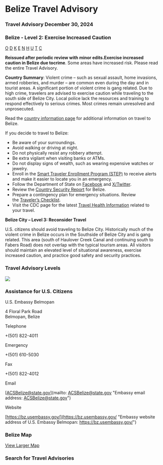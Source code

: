 # Belize Travel Advisory

### Travel Advisory December 30, 2024

### Belize - Level 2: Exercise Increased Caution

[O](javascript:void(0); "Tool Tip: Other")
[D](javascript:void(0); "Tool Tip: Wrongful Detention")
[K](javascript:void(0); "Tool Tip: Kidnap and Hostage")
[E](javascript:void(0); "Tool Tip: Event")
[N](javascript:void(0); "Tool Tip: Disaster")
[H](javascript:void(0); "Tool Tip: Health")
[U](javascript:void(0); "Tool Tip: Civil Unrest")
[T](javascript:void(0); "Tool Tip: Terrorism")
[C](javascript:void(0); "Tool Tip: Crimes")

**Reissued after periodic review with minor edits.**Exercise increased caution in Belize due to**crime**. Some areas have increased risk. Please read the entire Travel Advisory.

**Country Summary**: Violent crime – such as sexual assault, home invasions, armed robberies, and murder – are common even during the day and in tourist areas. A significant portion of violent crime is gang related. Due to high crime, travelers are advised to exercise caution while traveling to the south side of Belize City. Local police lack the resources and training to respond effectively to serious crimes. Most crimes remain unresolved and unprosecuted.

Read the [country information page](https://travel.state.gov/content/travel/en/international-travel/International-Travel-Country-Information-Pages/Belize.html) for additional information on travel to Belize.

If you decide to travel to Belize:

* Be aware of your surroundings.
* Avoid walking or driving at night.
* Do not physically resist any robbery attempt.
* Be extra vigilant when visiting banks or ATMs.
* Do not display signs of wealth, such as wearing expensive watches or jewelry.
* Enroll in the [Smart Traveler Enrollment Program (STEP)](https://step.state.gov/) to receive alerts and make it easier to locate you in an emergency.
* Follow the Department of State on [Facebook](https://www.facebook.com/travelgov/) and [X/Twitter](https://twitter.com/travelgov).
* Review the [Country Security Report](https://www.osac.gov/Content/Browse/Report?subContentTypes=Country%20Security%20Report) for Belize.
* Prepare a contingency plan for emergency situations. Review the [Traveler’s Checklist](https://travel.state.gov/content/passports/en/go/checklist.html).
* Visit the CDC page for the latest [Travel Health Information](https://wwwnc.cdc.gov/travel/destinations/traveler/none/belize) related to your travel.

**Belize City – Level 3: Reconsider Travel**

U.S. citizens should avoid traveling to Belize City. Historically much of the violent crime in Belize occurs in the Southside of Belize City and is gang related. This area (south of Haulover Creek Canal and continuing south to Fabers Road) does not overlap with the typical tourism areas. All visitors should maintain an elevated level of situational awareness, exercise increased caution, and practice good safety and security practices.

### Travel Advisory Levels

[![](/content/dam/NEWTravelAssets/images/travel-levelv2.svg)](/content/travel/en/international-travel/before-you-go/about-our-new-products.html "Travel Advisory Levels")

### Assistance for U.S. Citizens

U.S. Embassy Belmopan

4 Floral Park Road  
Belmopan, Belize

Telephone

+(501) 822-4011

Emergency

+(501) 610-5030

Fax

+(501) 822-4012

Email

[ACSBelize@state.gov](mailto: ACSBelize@state.gov "Embassy email address: ACSBelize@state.gov")

Website

[https://bz.usembassy.gov/](https://bz.usembassy.gov/ "Embassy website address of U.S. Embassy Belmopan: https://bz.usembassy.gov/")

### Belize Map

[View Larger Map](https://travelmaps.state.gov/TSGMap/?extent=-91.504900331,15.445390688,-85.551023154,18.778376961 "Map of Belize")



### Search for Travel Advisories